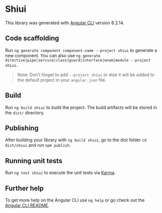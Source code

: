 # Shiui

This library was generated with [Angular CLI](https://github.com/angular/angular-cli) version 8.2.14.

## Code scaffolding

Run `ng generate component component-name --project shiui` to generate a new component. You can also use `ng generate directive|pipe|service|class|guard|interface|enum|module --project shiui`.
> Note: Don't forget to add `--project shiui` or else it will be added to the default project in your `angular.json` file. 

## Build

Run `ng build shiui` to build the project. The build artifacts will be stored in the `dist/` directory.

## Publishing

After building your library with `ng build shiui`, go to the dist folder `cd dist/shiui` and run `npm publish`.

## Running unit tests

Run `ng test shiui` to execute the unit tests via [Karma](https://karma-runner.github.io).

## Further help

To get more help on the Angular CLI use `ng help` or go check out the [Angular CLI README](https://github.com/angular/angular-cli/blob/master/README.md).
